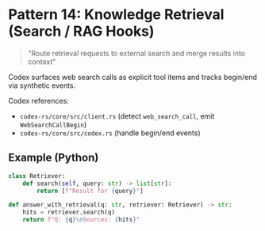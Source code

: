# Pattern 14: Knowledge Retrieval (Search / RAG Hooks)

> "Route retrieval requests to external search and merge results into context"

Codex surfaces web search calls as explicit tool items and tracks begin/end via synthetic events.

Codex references:
- `codex-rs/core/src/client.rs` (detect `web_search_call`, emit `WebSearchCallBegin`)
- `codex-rs/core/src/codex.rs` (handle begin/end events)

## Example (Python)

```python
class Retriever:
    def search(self, query: str) -> list[str]:
        return [f"Result for {query}"]

def answer_with_retrieval(q: str, retriever: Retriever) -> str:
    hits = retriever.search(q)
    return f"Q: {q}\nSources: {hits}"
```
